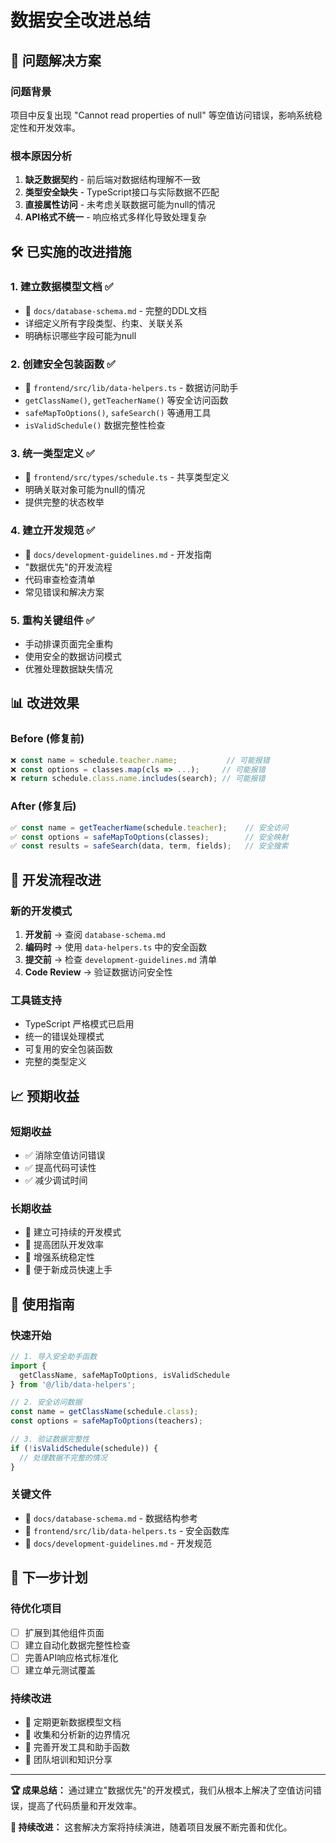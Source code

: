 # 数据安全改进总结

## 🎯 问题解决方案

### 问题背景
项目中反复出现 "Cannot read properties of null" 等空值访问错误，影响系统稳定性和开发效率。

### 根本原因分析
1. **缺乏数据契约** - 前后端对数据结构理解不一致
2. **类型安全缺失** - TypeScript接口与实际数据不匹配  
3. **直接属性访问** - 未考虑关联数据可能为null的情况
4. **API格式不统一** - 响应格式多样化导致处理复杂

## 🛠️ 已实施的改进措施

### 1. 建立数据模型文档 ✅
- 📁 `docs/database-schema.md` - 完整的DDL文档
- 详细定义所有字段类型、约束、关联关系
- 明确标识哪些字段可能为null

### 2. 创建安全包装函数 ✅  
- 📁 `frontend/src/lib/data-helpers.ts` - 数据访问助手
- `getClassName()`, `getTeacherName()` 等安全访问函数
- `safeMapToOptions()`, `safeSearch()` 等通用工具
- `isValidSchedule()` 数据完整性检查

### 3. 统一类型定义 ✅
- 📁 `frontend/src/types/schedule.ts` - 共享类型定义
- 明确关联对象可能为null的情况
- 提供完整的状态枚举

### 4. 建立开发规范 ✅
- 📁 `docs/development-guidelines.md` - 开发指南
- "数据优先"的开发流程
- 代码审查检查清单
- 常见错误和解决方案

### 5. 重构关键组件 ✅
- 手动排课页面完全重构
- 使用安全的数据访问模式
- 优雅处理数据缺失情况

## 📊 改进效果

### Before (修复前)
```typescript
❌ const name = schedule.teacher.name;           // 可能报错
❌ const options = classes.map(cls => ...);     // 可能报错  
❌ return schedule.class.name.includes(search); // 可能报错
```

### After (修复后)
```typescript
✅ const name = getTeacherName(schedule.teacher);    // 安全访问
✅ const options = safeMapToOptions(classes);        // 安全映射
✅ const results = safeSearch(data, term, fields);   // 安全搜索
```

## 🚀 开发流程改进

### 新的开发模式
1. **开发前** → 查阅 `database-schema.md`
2. **编码时** → 使用 `data-helpers.ts` 中的安全函数
3. **提交前** → 检查 `development-guidelines.md` 清单
4. **Code Review** → 验证数据访问安全性

### 工具链支持
- TypeScript 严格模式已启用
- 统一的错误处理模式
- 可复用的安全包装函数
- 完整的类型定义

## 📈 预期收益

### 短期收益
- ✅ 消除空值访问错误
- ✅ 提高代码可读性
- ✅ 减少调试时间

### 长期收益
- 🎯 建立可持续的开发模式
- 🎯 提高团队开发效率
- 🎯 增强系统稳定性
- 🎯 便于新成员快速上手

## 🔧 使用指南

### 快速开始
```typescript
// 1. 导入安全助手函数
import { 
  getClassName, safeMapToOptions, isValidSchedule 
} from '@/lib/data-helpers';

// 2. 安全访问数据
const name = getClassName(schedule.class);
const options = safeMapToOptions(teachers);

// 3. 验证数据完整性
if (!isValidSchedule(schedule)) {
  // 处理数据不完整的情况
}
```

### 关键文件
- 📁 `docs/database-schema.md` - 数据结构参考
- 📁 `frontend/src/lib/data-helpers.ts` - 安全函数库
- 📁 `docs/development-guidelines.md` - 开发规范

## 🎯 下一步计划

### 待优化项目
- [ ] 扩展到其他组件页面
- [ ] 建立自动化数据完整性检查
- [ ] 完善API响应格式标准化
- [ ] 建立单元测试覆盖

### 持续改进
- 📅 定期更新数据模型文档
- 📅 收集和分析新的边界情况
- 📅 完善开发工具和助手函数
- 📅 团队培训和知识分享

---

**🏆 成果总结：** 通过建立"数据优先"的开发模式，我们从根本上解决了空值访问错误，提高了代码质量和开发效率。

**🔄 持续改进：** 这套解决方案将持续演进，随着项目发展不断完善和优化。